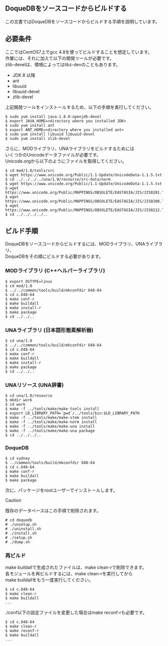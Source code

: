 ## DoqueDBをソースコードからビルドする

この文書ではDoqueDBをソースコードからビルドする手順を説明しています。

## 必要条件

ここではCentOS7上でgcc 4.8を使ってビルドすることを想定しています。  
作業には、それに加えて以下の開発ツールが必要です。  
zlib-develは、環境によってはlibz-devのこともあります。
* JDK 8 以降
* ant
* libuuid
* libuuid-devel
* zlib-devel

上記開発ツールをインストールするため、以下の手順を実行してください。
```
$ sudo yum install java-1.8.0-openjdk-devel
$ export JAVA_HOME=<directory where you installed JDK>
$ sudo yum install ant
$ export ANT_HOME=<directory where you installed ant>
$ sudo yum install libuuid libuuid-devel
$ sudo yum install zlib-devel
```
さらに、MODライブラリ、UNAライブラリをビルドするためには  
いくつかのUnicodeデータファイルが必要です。  
Unicode.orgから以下のようにファイルを取得してください。
```
$ cd mod/1.0/tools/src
$ wget https://www.unicode.org/Public/1.1-Update/UnicodeData-1.1.5.txt
$ cd ../../../../una/1.0/resource/src-data/norm
$ wget https://www.unicode.org/Public/1.1-Update/UnicodeData-1.1.5.txt
$ wget https://www.unicode.org/Public/MAPPINGS/OBSOLETE/EASTASIA/JIS/JIS0201.TXT
$ wget https://www.unicode.org/Public/MAPPINGS/OBSOLETE/EASTASIA/JIS/JIS0208.TXT
$ wget https://www.unicode.org/Public/MAPPINGS/OBSOLETE/EASTASIA/JIS/JIS0212.TXT
$ cd ../../../../..
```

## ビルド手順

DoqueDBをソースコードからビルドするには、MODライブラリ、UNAライブラリ、  
DoqueDBをその順にビルドする必要があります。

### MODライブラリ (C++ヘルパーライブラリ)

```
$ export OSTYPE=linux
$ cd mod/1.0
$ ../../common/tools/build/mkconfdir O48-64
$ cd c.O48-64
$ make conf-r
$ make buildall
$ make install-r
$ make package
$ cd ../../..
```

### UNAライブラリ (日本語形態素解析器)

```
$ cd una/1.0
$ ../../common/tools/build/mkconfdir O48-64
$ cd c.O48-64
$ make conf-r
$ make buildall
$ make install-r
$ make package
$ cd ../../..
```

### UNAリソース (UNA辞書)

```
$ cd una/1.0/resource
$ mkdir work
$ cd work
$ make -f ../tools/make/make-tools install
$ export LD_LIBRARY_PATH=`pwd`/../tools/bin:$LD_LIBRARY_PATH
$ make -f ../tools/make/make-stem install
$ make -f ../tools/make/make-norm install
$ make -f ../tools/make/make-una install
$ make -f ../tools/make/make-una package
$ cd ../../../..
```

### DoqueDB

```
$ cd sydney
$ ../common/tools/build/mkconfdir O48-64
$ cd c.O48-64
$ make conf-r
$ make buildall
$ make package
```
次に、パッケージをrootユーザーでインストールします。
> [!CAUTION]
> 既存のデータベースはこの手順で削除されます。
```
# cd doquedb
# ./unsetup.sh
# ./uninstall.sh
# ./install.sh
# ./setup.sh
# ./dump.sh
```

### 再ビルド

make buildallで生成されたファイルは、make clean-rで削除できます。  
各モジュールを再ビルドするには、make clean-rを実行してから  
make buildallをもう一度実行してください。

```
$ cd c.O48-64
$ make clean-r
$ make buildall
...
```

./conf以下の設定ファイルを変更した場合はmake reconf-rも必要です。

```
$ cd c.O48-64
$ make clean-r
$ make reconf-r
$ make buildall
...
```
